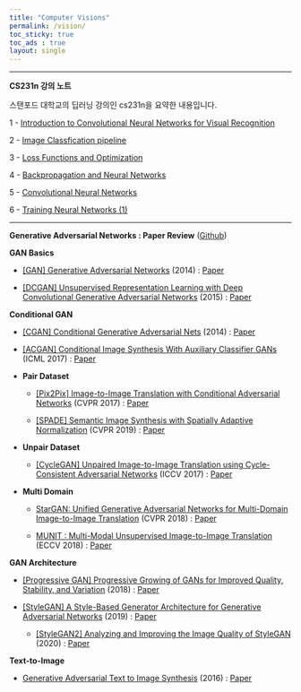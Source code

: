```yaml
---
title: "Computer Visions"
permalink: /vision/
toc_sticky: true
toc_ads : true
layout: single
---
```

  

---

**CS231n 강의 노트**

스탠포드 대학교의 딥러닝 강의인 cs231n을 요약한 내용입니다.

1 - [Introduction to Convolutional Neural Networks for Visual Recognition](https://happy-jihye.github.io/cs231n/cs231n-1/)

2 - [Image Classfication pipeline](https://happy-jihye.github.io/cs231n/cs231n-2/)

3 - [Loss Functions and Optimization](https://happy-jihye.github.io/cs231n/cs231n-3/)

4 - [Backpropagation and Neural Networks](https://happy-jihye.github.io/cs231n/cs231n-4/)
  
5 - [Convolutional Neural Networks](https://happy-jihye.github.io/cs231n/cs231n-5/)

6 - [Training Neural Networks (1)](https://happy-jihye.github.io/cs231n/cs231n-6/)

---

**Generative Adversarial Networks : Paper Review** ([Github](https://github.com/happy-jihye/GAN-Papers))

**GAN Basics**

- [[GAN] Generative Adversarial Networks](https://happy-jihye.github.io/gan/gan-1/) (2014) : [Paper](https://arxiv.org/abs/1406.2661)

- [[DCGAN] Unsupervised Representation Learning with Deep Convolutional Generative Adversarial Networks](https://happy-jihye.github.io/gan/gan-2/) (2015) : [Paper](https://arxiv.org/abs/1511.06434)

**Conditional GAN**

- [[CGAN] Conditional Generative Adversarial Nets](https://happy-jihye.github.io/gan/gan-3/) (2014) : [Paper](https://arxiv.org/abs/1411.1784)

- [[ACGAN] Conditional Image Synthesis With Auxiliary Classifier GANs](https://happy-jihye.github.io/gan/gan-13/) (ICML 2017) : [Paper](https://arxiv.org/abs/1610.09585)

- **Pair Dataset** 

  - [[Pix2Pix] Image-to-Image Translation with Conditional Adversarial Networks](https://happy-jihye.github.io/gan/gan-8/) (CVPR 2017) : [Paper](https://arxiv.org/abs/1611.07004)

  - [[SPADE] Semantic Image Synthesis with Spatially Adaptive Normalization](https://happy-jihye.github.io/gan/gan-9/) (CVPR 2019) : [Paper](https://arxiv.org/abs/1903.07291)

- **Unpair Dataset** 

  - [[CycleGAN] Unpaired Image-to-Image Translation using Cycle-Consistent Adversarial Networks](https://happy-jihye.github.io/gan/gan-10/) (ICCV 2017) : [Paper](https://arxiv.org/abs/1703.10593)

- **Multi Domain**
  - [StarGAN: Unified Generative Adversarial Networks for Multi-Domain Image-to-Image Translation](https://happy-jihye.github.io/gan/gan-12/) (CVPR 2018) : [Paper](https://arxiv.org/abs/1711.09020)

  - [MUNIT : Multi-Modal Unsupervised Image-to-Image Translation](https://happy-jihye.github.io/gan/gan-14/) (ECCV 2018) : [Paper](https://arxiv.org/abs/1804.04732)


**GAN Architecture**

- [[Progressive GAN] Progressive Growing of GANs for Improved Quality, Stability, and Variation](https://happy-jihye.github.io/gan/gan-5/) (2018) : [Paper](https://arxiv.org/abs/1710.10196)

- [[StyleGAN] A Style-Based Generator Architecture for Generative Adversarial Networks](https://happy-jihye.github.io/gan/gan-6/) (2019) : [Paper](https://arxiv.org/abs/1812.04948)

  - [[StyleGAN2] Analyzing and Improving the Image Quality of StyleGAN](https://happy-jihye.github.io/gan/gan-7/) (2020) : [Paper](https://arxiv.org/abs/1912.04958)
  

**Text-to-Image**

- [Generative Adversarial Text to Image Synthesis](https://happy-jihye.github.io/gan/gan-4/) (2016) : [Paper](https://arxiv.org/abs/1605.05396)
